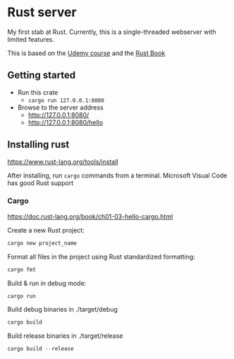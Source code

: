 # Rust server

My first stab at Rust. Currently, this is a single-threaded webserver with limited features.

This is based on the 
[Udemy course](https://www.udemy.com/course/rust-fundamentals/ "Learn Rust by Building Real Applications")
and the [Rust Book](https://doc.rust-lang.org/book/title-page.html "The Rust Programming Language")

## Getting started

* Run this crate
    * ```cargo run 127.0.0.1:8080```
* Browse to the server address
    * http://127.0.0.1:8080/ 
    * http://127.0.0.1:8080/hello

## Installing rust

https://www.rust-lang.org/tools/install

After installing, run `cargo` commands from a terminal.
Microsoft Visual Code has good Rust support

### Cargo

https://doc.rust-lang.org/book/ch01-03-hello-cargo.html

Create a new Rust project:
```rust
cargo new project_name
```

Format all files in the project using Rust standardized formatting:
```rust
cargo fmt
```

Build & run in debug mode:
```rust
cargo run
```

Build debug binaries in ./target/debug
```rust
cargo build
```


Build release binaries in ./target/release
```rust
cargo build --release
```
